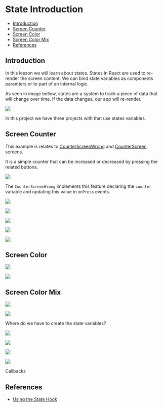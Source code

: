 # State Introduction

- [Introduction](#introduction)
- [Screen Counter](#screen-counter)
- [Screen Color](#screen-color)
- [Screen Color Mix](#screen-color-mix)
- [References](#references)

## Introduction

In this lesson we will learn about states. States in React are used to re-render the screen content. We can bind state variables as components paramters or to part of an internal logic.

As seen in image bellow, states are a system to track a piece of data that will change over time. If the data changes, our app will re-render.

![](../assets/2022-10-23-22-09-14.png)

In this project we have three projects with that use states variables.

## Screen Counter

This example is relates to [CounterScreenWrong](./src/screens/CounterScreenWrong.js) and [CounterScreen](./src/screens/CounterScreen.js) screens.

It is a simple counter that can be increased or decreased by pressing the related buttons.

![](../assets/2022-10-23-22-10-32.png)

The `CounterScreenWrong` implements this feature declaring the `counter` variable and updating this value in `onPress` events.


![](../assets/2022-10-23-22-11-42.png)

![](../assets/2022-10-23-22-12-39.png)

![](../assets/2022-10-23-22-13-53.png)

![](../assets/2022-10-23-22-14-56.png)

![](../assets/2022-10-23-22-43-40.png)

## Screen Color

![](../assets/2022-10-23-22-49-16.png)

![](../assets/2022-10-23-22-50-46.png)

## Screen Color Mix

![](../assets/2022-10-23-23-22-46.png)

![](../assets/2022-10-23-23-24-26.png)

Where do we have to create the state variables?

![](../assets/2022-10-23-23-35-41.png)

![](../assets/2022-10-23-23-36-13.png)

![](../assets/2022-10-23-23-37-40.png)

![](../assets/2022-10-23-23-39-37.png)

Callbacks

## References
- [Using the State Hook](https://reactjs.org/docs/hooks-state.html)